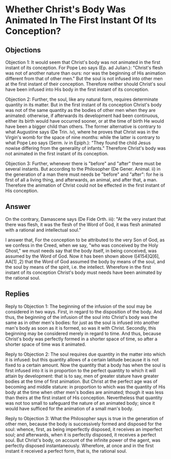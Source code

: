 # Whether Christ's Body Was Animated In The First Instant Of Its Conception?

## Objections

Objection 1: It would seem that Christ's body was not animated in the first instant of its conception. For Pope Leo says (Ep. ad Julian.): "Christ's flesh was not of another nature than ours: nor was the beginning of His animation different from that of other men." But the soul is not infused into other men at the first instant of their conception. Therefore neither should Christ's soul have been infused into His body in the first instant of its conception.

Objection 2: Further, the soul, like any natural form, requires determinate quantity in its matter. But in the first instant of its conception Christ's body was not of the same quantity as the bodies of other men when they are animated: otherwise, if afterwards its development had been continuous, either its birth would have occurred sooner, or at the time of birth He would have been a bigger child than others. The former alternative is contrary to what Augustine says (De Trin. iv), where he proves that Christ was in the Virgin's womb for the space of nine months: while the latter is contrary to what Pope Leo says (Serm. iv in Epiph.): "They found the child Jesus nowise differing from the generality of infants." Therefore Christ's body was not animated in the first instant of its conception.

Objection 3: Further, whenever there is "before" and "after" there must be several instants. But according to the Philosopher (De Gener. Animal. ii) in the generation of a man there must needs be "before" and "after": for he is first of all a living thing, and afterwards, an animal, and after that, a man. Therefore the animation of Christ could not be effected in the first instant of His conception.

## Answer

On the contrary, Damascene says (De Fide Orth. iii): "At the very instant that there was flesh, it was the flesh of the Word of God, it was flesh animated with a rational and intellectual soul."

I answer that, For the conception to be attributed to the very Son of God, as we confess in the Creed, when we say, "who was conceived by the Holy Ghost," we must needs say that the body itself, in being conceived, was assumed by the Word of God. Now it has been shown above ([4154]Q[6], AA[1] ,2) that the Word of God assumed the body by means of the soul, and the soul by means of the spirit, i.e. the intellect. Wherefore in the first instant of its conception Christ's body must needs have been animated by the rational soul.

## Replies

Reply to Objection 1: The beginning of the infusion of the soul may be considered in two ways. First, in regard to the disposition of the body. And thus, the beginning of the infusion of the soul into Christ's body was the same as in other men's bodies: for just as the soul is infused into another man's body as soon as it is formed, so was it with Christ. Secondly, this beginning may be considered merely in regard to time. And thus, because Christ's body was perfectly formed in a shorter space of time, so after a shorter space of time was it animated.

Reply to Objection 2: The soul requires due quantity in the matter into which it is infused: but this quantity allows of a certain latitude because it is not fixed to a certain amount. Now the quantity that a body has when the soul is first infused into it is in proportion to the perfect quantity to which it will attain by development: that is to say, men of greater stature have greater bodies at the time of first animation. But Christ at the perfect age was of becoming and middle stature: in proportion to which was the quantity of His body at the time when other men's bodies are animated; though it was less than theirs at the first instant of His conception. Nevertheless that quantity was not too small to safeguard the nature of an animated body; since it would have sufficed for the animation of a small man's body.

Reply to Objection 3: What the Philosopher says is true in the generation of other men, because the body is successively formed and disposed for the soul: whence, first, as being imperfectly disposed, it receives an imperfect soul; and afterwards, when it is perfectly disposed, it receives a perfect soul. But Christ's body, on account of the infinite power of the agent, was perfectly disposed instantaneously. Wherefore, at once and in the first instant it received a perfect form, that is, the rational soul.